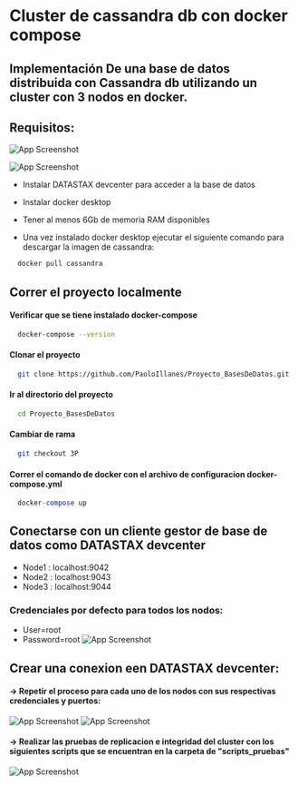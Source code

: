 
# Cluster de cassandra db con docker compose

## Implementación De una base de datos distribuida con Cassandra db utilizando un cluster con 3 nodos en docker.


## Requisitos: 

![App Screenshot](https://1000marcas.net/wp-content/uploads/2021/05/Docker-Logo-2015.png)

![App Screenshot](https://sdtimes.com/wp-content/uploads/2015/05/0519.sdt-datastax.jpg)

- Instalar DATASTAX devcenter para acceder a la base de datos

- Instalar docker desktop

- Tener al menos 6Gb de memoria RAM disponibles  

- Una vez instalado docker desktop ejecutar el siguiente comando para descargar la imagen de cassandra:

```bash
  docker pull cassandra
```

## Correr el proyecto localmente

#### Verificar que se tiene instalado docker-compose

```bash
  docker-compose --version
```

#### Clonar el proyecto

```bash
  git clone https://github.com/PaoloIllanes/Proyecto_BasesDeDatos.git
```


#### Ir al directorio del proyecto

```bash
  cd Proyecto_BasesDeDatos
```

#### Cambiar de rama 

```bash
  git checkout 3P
```

#### Correr el comando de docker con el archivo de configuracion docker-compose.yml

```SQL
  docker-compose up
```

## Conectarse con un cliente gestor de base de datos como DATASTAX devcenter

- Node1 : localhost:9042
- Node2 : localhost:9043
- Node3 : localhost:9044

### Credenciales por defecto para todos los nodos:
- User=root
- Password=root
![App Screenshot](https://sdtimes.com/wp-content/uploads/2015/05/0519.sdt-datastax.jpg)



## Crear una conexion een DATASTAX devcenter:


#### ->  Repetir el proceso para cada uno de los nodos con sus respectivas credenciales y puertos:

![App Screenshot](https://i.ibb.co/fnSzHWj/stax1.png)
![App Screenshot](https://camo.githubusercontent.com/fd8eaaf035ce04649c1699611f3dd4c32732c0a9055f57d411726d3f663f53d3/68747470733a2f2f692e6962622e636f2f666e537a48576a2f73746178312e706e67)


#### ->  Realizar las pruebas de replicacion e integridad del cluster con los siguientes scripts que se encuentran en la carpeta de "scripts_pruebas"
![App Screenshot](https://i.ibb.co/HNjR0Yy/stax3.png)
